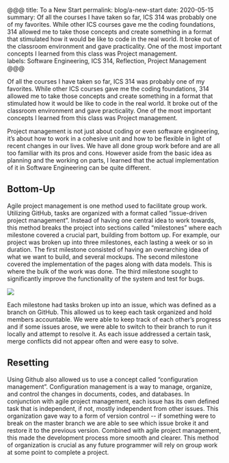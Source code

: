 @@@
title: To a New Start 
permalink: blog/a-new-start
date: 2020-05-15
summary: Of all the courses I have taken so far, ICS 314 was probably one of my favorites. While other ICS courses gave me the coding foundations, 314 allowed me to take those concepts and create something in a format that stimulated how it would be like to code in the real world. It broke out of the classroom environment and gave practicality. One of the most important concepts I learned from this class was Project management.  
labels: Software Engineering, ICS 314, Reflection, Project Management
@@@

Of all the courses I have taken so far, ICS 314 was probably one of my favorites. While other ICS courses gave me the coding foundations, 314 allowed me to take those concepts and create something in a format that stimulated how it would be like to code in the real world. It broke out of the classroom environment and gave practicality. One of the most important concepts I learned from this class was Project management.  

Project management is not just about coding or even software engineering, it’s about how to work in a cohesive unit and how to be flexible in light of recent changes in our lives. We have all done group work before and are all too familiar with its pros and cons. However aside from the basic idea as planning and the working on parts, I learned that the actual implementation of it in Software Engineering can be quite different. 

## Bottom-Up
Agile project management is one method used to facilitate group work. Utilizing GitHub, tasks are organized with a format called “issue-driven project management”. Instead of having one central idea to work towards, this method breaks the project into sections called “milestones” where each milestone covered a crucial part, building from bottom up. For example, our project was broken up into three milestones, each lasting a week or so in duration. The first milestone consisted of having an overarching idea of what we want to build, and several mockups. The second milestone covered the implementation of the pages along with data models. This is where the bulk of the work was done. The third milestone sought to significantly improve the functionality of the system and test for bugs.

<img class="ui medium right floated rounded image" src="https://project-management.com/wp-content/uploads/2017/08/agile-software-development-300x280.jpg"/>

Each milestone had tasks broken up into an issue, which was defined as a branch on GitHub. This allowed us to keep each task organized and hold members accountable. We were able to keep track of each other’s progress and if some issues arose, we were able to switch to their branch to run it locally and attempt to resolve it. As each issue addressed a certain task, merge conflicts did not appear often and were easy to solve.

## Resetting
Using Github also allowed us to use a concept called “configuration management”. Configuration management is a way to manage, organize, and control the changes in documents, codes, and databases. In conjunction with agile project management, each issue has its own defined task that is independent, if not, mostly independent from other issues. This organization gave way to a form of version control -- if something were to break on the master branch we are able to see which issue broke it and restore it to the previous version. Combined with agile project management, this made the development process more smooth and clearer. This method of organization is crucial as any future programmer will rely on group work at some point to complete a project. 